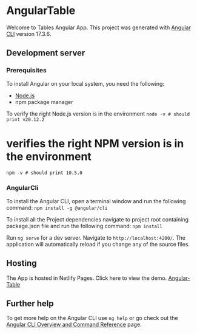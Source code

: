 # AngularTable

Welcome to Tables Angular App. This project was generated with [Angular CLI](https://github.com/angular/angular-cli) version 17.3.6.

## Development server

### Prerequisites

To install Angular on your local system, you need the following:
- [Node.js](https://nodejs.org/en/download)
- npm package manager

To verify the right Node.js version is in the environment
`node -v # should print v20.12.2`

# verifies the right NPM version is in the environment
`npm -v # should print 10.5.0`

### AngularCli
To install the Angular CLI, open a terminal window and run the following command:
`npm install -g @angular/cli`

To install all the Project dependencies navigate to project root containing package.json file and run the following command:
`npm install`

Run `ng serve` for a dev server. Navigate to `http://localhost:4200/`. The application will automatically reload if you change any of the source files.

## Hosting
The App is hosted in Netlify Pages. Click here to view the demo. [Angular-Table](https://6637e9348606eb2224b38c50--famous-zuccutto-36585a.netlify.app)

## Further help

To get more help on the Angular CLI use `ng help` or go check out the [Angular CLI Overview and Command Reference](https://angular.io/cli) page.
